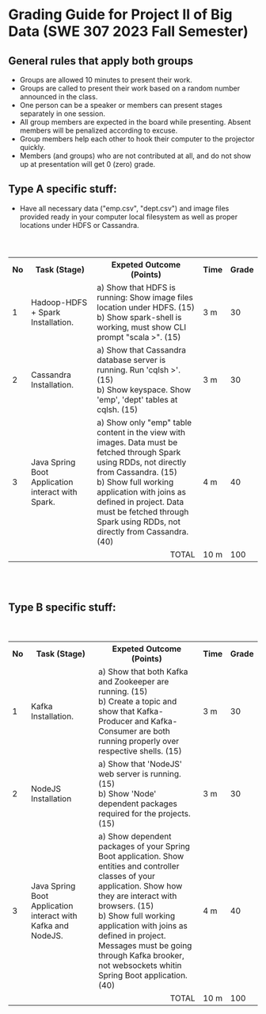 # Grading Guide for Project II of Big Data (SWE 307 2023 Fall Semester)
## General rules that apply both groups
* Groups are allowed 10 minutes to present their work.
* Groups are called to present their work based on a random number announced in the class. 
* One person can be a speaker or members can present stages separately in one session.
* All group members are expected in the board while presenting. Absent members will be penalized according to excuse.
* Group members help each other to hook their computer to the projector quickly.
* Members (and groups) who are not contributed at all, and do not show up at presentation will get 0 (zero) grade.

## Type A specific stuff:
* Have all necessary data ("emp.csv", "dept.csv") and image files provided ready in your computer local filesystem as well as proper locations under HDFS or Cassandra.

<table>
  <header>
    <th>No</th>
    <th>Task (Stage)</th>
    <th>Expeted Outcome (Points)</th>
    <th>Time</th>
    <th>Grade</th>
  </header>
  <body>
    <tr>
      <td>1</td>
      <td>Hadoop-HDFS + Spark Installation.</td>
      <td> a) Show that HDFS is running: Show image files location under HDFS. (15) <br> b) Show spark-shell is working, must show CLI prompt "scala >". (15)</td>
      <td>3 m</td>
      <td>30</td>
    </tr>
    <tr>
      <td>2</td>
      <td>Cassandra Installation.</td>
      <td>a) Show that Cassandra database server is running. Run 'cqlsh >'.  (15) <br> b) Show keyspace. Show 'emp', 'dept' tables at cqlsh. (15)</td>
      <td>3 m</td>
      <td>30</td>
    </tr>
    <tr>
      <td>3</td>
      <td>Java Spring Boot Application interact with Spark.</td>
      <td>a) Show only "emp" table content in the view with images. Data must be fetched through Spark using RDDs, not directly from Cassandra. (15)<br> b) Show full working application with joins as defined in project. Data must be fetched through Spark using RDDs, not directly from Cassandra. (40) </td>
      <td>4 m</td>
      <td>40</td>
    </tr>
    <tr>
      <td colspan="3" align="right">TOTAL</td>
      <td>10 m</td>
      <td>100</td>
    </tr>
  </body>
</table>

<br>
<br>

## Type B specific stuff:

<table>
  <header>
    <th>No</th>
    <th>Task (Stage)</th>
    <th>Expeted Outcome (Points)</th>
    <th>Time</th>
    <th>Grade</th>
  </header>
  <body>
    <tr>
      <td>1</td>
      <td>Kafka Installation.</td>
      <td> a) Show that both Kafka and Zookeeper are running. (15) <br> b) Create a topic and show that Kafka-Producer and Kafka-Consumer are both running properly over respective shells. (15)</td>
      <td>3 m</td>
      <td>30</td>
    </tr>
    <tr>
      <td>2</td>
      <td>NodeJS Installation</td>
      <td>a) Show that 'NodeJS' web server is running. (15) <br> b) Show 'Node' dependent packages required for the projects. (15)</td>
      <td>3 m</td>
      <td>30</td>
    </tr>
    <tr>
      <td>3</td>
      <td>Java Spring Boot Application interact with Kafka and NodeJS.</td>
      <td>a) Show dependent packages of your Spring Boot application. Show entities and controller classes of your application. Show how they are interact with browsers. (15)<br> b) Show full working application with joins as defined in project. Messages must be going through Kafka brooker, not websockets whitin Spring Boot application. (40) </td>
      <td>4 m</td>
      <td>40</td>
    </tr>
    <tr>
      <td colspan="3" align="right">TOTAL</td>
      <td>10 m</td>
      <td>100</td>
    </tr>
  </body>
</table>

